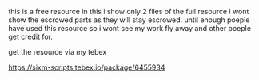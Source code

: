 this is a free resource in this i show only 2 files of the full resource i wont show the escrowed parts as they will stay escrowed.
until enough poeple have used this resource so i wont see my work fly away and other poeple get credit for. 



get the resource via my tebex

https://sixm-scripts.tebex.io/package/6455934
